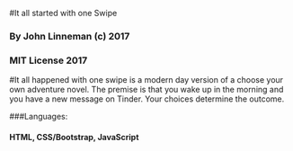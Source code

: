 #It all started with one Swipe

### By John Linneman (c) 2017

### MIT License 2017

#It all happened with one swipe is a modern day version of a choose your own adventure novel. The premise is that you wake up in the morning and you have a new message on Tinder. Your choices determine the outcome.

###Languages:
#### HTML, CSS/Bootstrap, JavaScript
